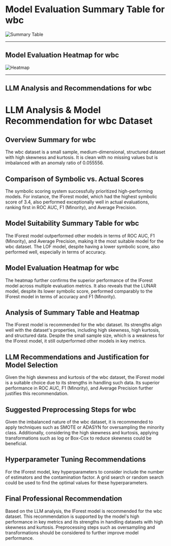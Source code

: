 # Model Evaluation Summary Table for wbc

![Summary Table](file:////home/exouser/Downloads/UofACPCode/outputs/llm_outputs/wbc_summary_table.png)

---

## Model Evaluation Heatmap for wbc

![Heatmap](file:////home/exouser/Downloads/UofACPCode/outputs/llm_outputs/wbc_rank_heatmap_sorted.png)

---

## LLM Analysis and Recommendations for wbc

# LLM Analysis & Model Recommendation for wbc Dataset

## Overview Summary for wbc

The wbc dataset is a small sample, medium-dimensional, structured dataset with high skewness and kurtosis. It is clean with no missing values but is imbalanced with an anomaly ratio of 0.055556. 

## Comparison of Symbolic vs. Actual Scores

The symbolic scoring system successfully prioritized high-performing models. For instance, the IForest model, which had the highest symbolic score of 3.4, also performed exceptionally well in actual evaluations, ranking first in ROC AUC, F1 (Minority), and Average Precision. 

## Model Suitability Summary Table for wbc

The IForest model outperformed other models in terms of ROC AUC, F1 (Minority), and Average Precision, making it the most suitable model for the wbc dataset. The LOF model, despite having a lower symbolic score, also performed well, especially in terms of accuracy.

## Model Evaluation Heatmap for wbc

The heatmap further confirms the superior performance of the IForest model across multiple evaluation metrics. It also reveals that the LUNAR model, despite its lower symbolic score, performed comparably to the IForest model in terms of accuracy and F1 (Minority).

## Analysis of Summary Table and Heatmap

The IForest model is recommended for the wbc dataset. Its strengths align well with the dataset's properties, including high skewness, high kurtosis, and structured data. Despite the small sample size, which is a weakness for the IForest model, it still outperformed other models in key metrics.

## LLM Recommendations and Justification for Model Selection

Given the high skewness and kurtosis of the wbc dataset, the IForest model is a suitable choice due to its strengths in handling such data. Its superior performance in ROC AUC, F1 (Minority), and Average Precision further justifies this recommendation.

## Suggested Preprocessing Steps for wbc

Given the imbalanced nature of the wbc dataset, it is recommended to apply techniques such as SMOTE or ADASYN for oversampling the minority class. Additionally, considering the high skewness and kurtosis, applying transformations such as log or Box-Cox to reduce skewness could be beneficial.

## Hyperparameter Tuning Recommendations

For the IForest model, key hyperparameters to consider include the number of estimators and the contamination factor. A grid search or random search could be used to find the optimal values for these hyperparameters.

## Final Professional Recommendation

Based on the LLM analysis, the IForest model is recommended for the wbc dataset. This recommendation is supported by the model's high performance in key metrics and its strengths in handling datasets with high skewness and kurtosis. Preprocessing steps such as oversampling and transformations should be considered to further improve model performance.
